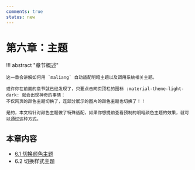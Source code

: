 ```yaml
---
comments: true
status: new
---
```


# 第六章：主题

!!! abstract "章节概述"

    这一章会讲解如何用 `maliang` 自动适配明暗主题以及调用系统相关主题。

    或许你在前面的章节就已经发现了，只要点击网页顶栏的图标 :material-theme-light-dark: 就会出现神奇的事情：
    不仅网页的颜色主题切换了，连部分展示的图片的颜色主题也切换了！！

    是的，本文档针对颜色主题做了特殊适配，如果你想提前查看预制的明暗颜色主题的效果，就可以通过这种方式。

## 本章内容

* [6.1 切换颜色主题](1.md)
* 6.2 切换样式主题
